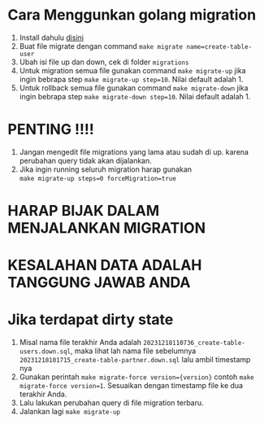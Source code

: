 # Cara Menggunkan golang migration

1. Install dahulu [disini](https://github.com/golang-migrate/migrate/blob/master/cmd/migrate/README.md)
2. Buat file migrate dengan command `make migrate name=create-table-user`
3. Ubah isi file up dan down, cek di folder `migrations`
4. Untuk migration semua file gunakan command `make migrate-up` jika ingin bebrapa step `make migrate-up step=10`. Nilai default adalah 1.
5. Untuk rollback semua file gunakan command `make migrate-down` jika ingin bebrapa step `make migrate-down step=10`. Nilai default adalah 1.

# PENTING !!!!

1. Jangan mengedit file migrations yang lama atau sudah di up. karena perubahan query tidak akan dijalankan.
2. Jika ingin running seluruh migration harap gunakan  
   `make migrate-up steps=0 forceMigration=true`

# HARAP BIJAK DALAM MENJALANKAN MIGRATION

# KESALAHAN DATA ADALAH TANGGUNG JAWAB ANDA

# Jika terdapat dirty state

1. Misal nama file terakhir Anda adalah `20231218110736_create-table-users.down.sql`, maka lihat lah nama file sebelumnya `20231218101715_create-table-partner.down.sql` lalu ambil timestamp nya
2. Gunakan perintah `make migrate-force version={version}` contoh `make migrate-force version=1`.
   Sesuaikan dengan timestamp file ke dua terakhir Anda.
3. Lalu lakukan perubahan query di file migration terbaru.
4. Jalankan lagi `make migrate-up`

